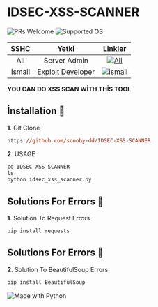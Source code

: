 # IDSEC-XSS-SCANNER

![PRs Welcome](https://badges.frapsoft.com/os/v2/open-source.svg?v=103) ![Supported OS](https://img.shields.io/badge/Supported%20OS-Linux-yellow.svg) 

|SSHC|Yetki|Linkler|
|:---:|:---:|:---:|
|Ali|Server Admin|[![Ali](https://img.shields.io/badge/sshc-discord-black)](https://discord.com/users/846134648433410100)|
|İsmail|Exploit Developer|[![İsmail](https://img.shields.io/badge/sshc-discord-red)](https://discord.com/users/561872492164153355)|

<strong>YOU CAN DO XSS SCAN WİTH THİS TOOL</strong>


## İnstallation :handshake:

**1**. Git Clone

```ps 
https://github.com/scooby-dd/IDSEC-XSS-SCANNER
```

**2**. USAGE 

```ps 
cd IDSEC-XSS-SCANNER
ls
python idsec_xss_scanner.py
```

## Solutions For Errors :dart:

**1**. Solution To Request Errors

```ps 
pip install requests
```

## Solutions For Errors :dart:

**2**. Solution To BeautifulSoup Errors

```ps 
pip install BeautifulSoup
```


![Made with Python](https://forthebadge.com/images/badges/made-with-python.svg)
